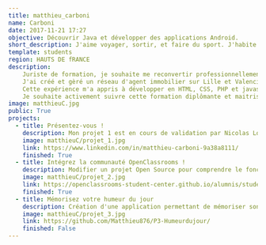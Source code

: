 ```yaml
---
title: matthieu_carboni
name: Carboni
date: 2017-11-21 17:27
objective: Découvrir Java et développer des applications Android.
short_description: J'aime voyager, sortir, et faire du sport. J'habite près de Valenciennes et je suis le parcours de développeur d'applications Android.
template: students
region: HAUTS DE fRANCE
description:
    Juriste de formation, je souhaite me reconvertir professionnellement, je m'appelle Matthieu et j'ai 30 ans.
    J'ai créé et gèré un réseau d'agent immobilier sur Lille et Valenciennes, en plein développement.
    Cette expérience m'a appris à développer en HTML, CSS, PHP et javascript.
    Je souhaite activement suivre cette formation diplômante et maitriser parfaitement l’utilisation de JAVA et Android.
image: matthieuC.jpg
public: True 
projects:
  - title: Présentez-vous !
    description: Mon projet 1 est en cours de validation par Nicolas Lomens Résin, voici un lien vers mon LinkedIn.
    image: matthieuC/projet_1.jpg
    link: https://www.linkedin.com/in/matthieu-carboni-9a38a8111/
    finished: True
  - title: Intégrez la communauté OpenClassrooms !
    description: Modifier un projet Open Source pour comprendre le fonctionnement de Git, de Github et des pull requests.
    image: matthieuC/projet_2.jpg
    link: https://openclassrooms-student-center.github.io/alumnis/students/matthieuC.html
    finished: True
  - title: Mémorisez votre humeur du jour
    description: Création d'une application permettant de mémoriser son humeur du jour.
    image: matthieuC/projet_3.jpg
    link: https://github.com/Matthieu876/P3-Humeurdujour/
    finished: False
---
```


